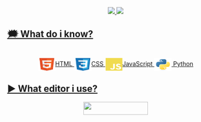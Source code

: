 <div align="center">
  <a href="https://github.com/AlexandreSiedschlag">
  <img height="160em" src="https://github-readme-stats-six-beta-81.vercel.app/api?username=alexandresiedschlag&show_icons=true&theme=highcontrast&include_all_commits=true&count_private=true"/>
  <img height="160em" src="https://github-readme-stats-alexandresiedschlag.vercel.app/api/top-langs/?username=alexandresiedschlag&layout=compact&langs_count=7&theme=highcontrast"/>
</div>
    
## 🗯 What do i know?
<div style="display: inline_block" align="center"><br>
  <img align="center" height="30" width="40" src="https://raw.githubusercontent.com/devicons/devicon/master/icons/html5/html5-original.svg">HTML
  <img align="center" height="30" width="40" src="https://raw.githubusercontent.com/devicons/devicon/master/icons/css3/css3-original.svg">CSS
  <img align="center" height="30" width="40" src="https://raw.githubusercontent.com/devicons/devicon/master/icons/javascript/javascript-plain.svg">JavaScript
  <img align="center" height="30" width="40" src="https://raw.githubusercontent.com/devicons/devicon/master/icons/python/python-original.svg"> Python
</div>

## ▶ What editor i use?
  <div align="center">
    <img align="center" height="30" width="150" src="https://img.shields.io/badge/-VSCode-%23007ACC?style=flat-square&logo=visual-studio-code">
  </div>
